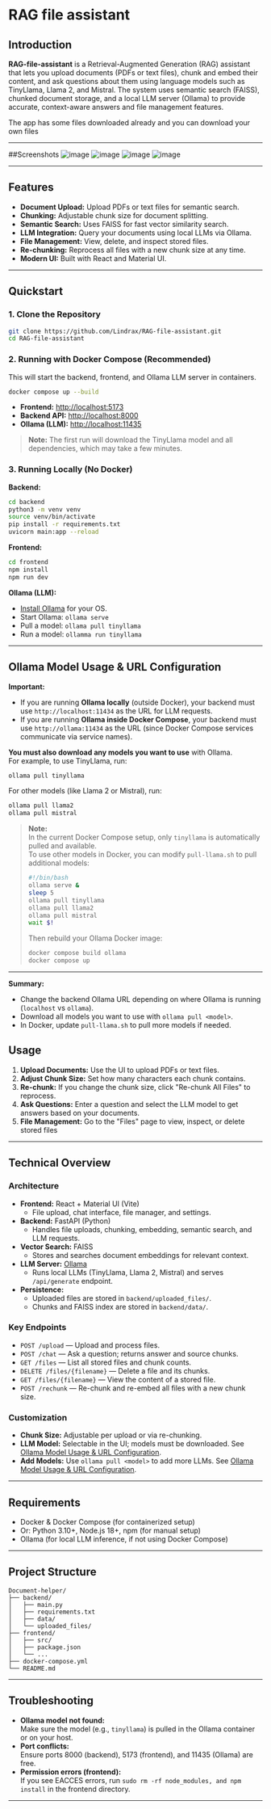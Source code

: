 # RAG file assistant

## Introduction

**RAG-file-assistant** is a Retrieval-Augmented Generation (RAG) assistant that lets you upload documents (PDFs or text files), chunk and embed their content, and ask questions about them using language models such as TinyLlama, Llama 2, and Mistral. The system uses semantic search (FAISS), chunked document storage, and a local LLM server (Ollama) to provide accurate, context-aware answers and file management features.

The app has some files downloaded already and you can download your own files

---

##Screenshots
![image](https://github.com/user-attachments/assets/ac5cd87a-80ee-4846-b5ea-fbddd4d99305)
![image](https://github.com/user-attachments/assets/04297993-f32a-4ba2-a93c-ee0cbe081035)
![image](https://github.com/user-attachments/assets/0a20ef0e-c0c7-4915-87c5-765a8dab01fd)
![image](https://github.com/user-attachments/assets/a02996e2-1530-4bc4-8765-3afdf4705edd)

---

## Features

- **Document Upload:** Upload PDFs or text files for semantic search.
- **Chunking:** Adjustable chunk size for document splitting.
- **Semantic Search:** Uses FAISS for fast vector similarity search.
- **LLM Integration:** Query your documents using local LLMs via Ollama.
- **File Management:** View, delete, and inspect stored files.
- **Re-chunking:** Reprocess all files with a new chunk size at any time.
- **Modern UI:** Built with React and Material UI.

---

## Quickstart

### 1. **Clone the Repository**

```sh
git clone https://github.com/Lindrax/RAG-file-assistant.git
cd RAG-file-assistant
```

### 2. **Running with Docker Compose (Recommended)**

This will start the backend, frontend, and Ollama LLM server in containers.

```sh
docker compose up --build
```

- **Frontend:** [http://localhost:5173](http://localhost:5173)
- **Backend API:** [http://localhost:8000](http://localhost:8000)
- **Ollama (LLM):** [http://localhost:11435](http://localhost:11435)

> **Note:** The first run will download the TinyLlama model and all dependencies, which may take a few minutes.

### 3. **Running Locally (No Docker)**

**Backend:**

```sh
cd backend
python3 -m venv venv
source venv/bin/activate
pip install -r requirements.txt
uvicorn main:app --reload
```

**Frontend:**

```sh
cd frontend
npm install
npm run dev
```

**Ollama (LLM):**

- [Install Ollama](https://ollama.com/download) for your OS.
- Start Ollama: `ollama serve`
- Pull a model: `ollama pull tinyllama`
- Run a model: `ollamma run tinyllama`

---

## Ollama Model Usage & URL Configuration

**Important:**

- If you are running **Ollama locally** (outside Docker), your backend must use `http://localhost:11434` as the URL for LLM requests.
- If you are running **Ollama inside Docker Compose**, your backend must use `http://ollama:11434` as the URL (since Docker Compose services communicate via service names).

**You must also download any models you want to use** with Ollama.  
For example, to use TinyLlama, run:

```sh
ollama pull tinyllama
```

For other models (like Llama 2 or Mistral), run:

```sh
ollama pull llama2
ollama pull mistral
```

> **Note:**  
> In the current Docker Compose setup, only `tinyllama` is automatically pulled and available.  
> To use other models in Docker, you can modify `pull-llama.sh` to pull additional models:
>
> ```bash
> #!/bin/bash
> ollama serve &
> sleep 5
> ollama pull tinyllama
> ollama pull llama2
> ollama pull mistral
> wait $!
> ```
>
> Then rebuild your Ollama Docker image:
>
> ```sh
> docker compose build ollama
> docker compose up
> ```

---

**Summary:**

- Change the backend Ollama URL depending on where Ollama is running (`localhost` vs `ollama`).
- Download all models you want to use with `ollama pull <model>`.
- In Docker, update `pull-llama.sh` to pull more models if needed.

## Usage

1. **Upload Documents:** Use the UI to upload PDFs or text files.
2. **Adjust Chunk Size:** Set how many characters each chunk contains.
3. **Re-chunk:** If you change the chunk size, click "Re-chunk All Files" to reprocess.
4. **Ask Questions:** Enter a question and select the LLM model to get answers based on your documents.
5. **File Management:** Go to the "Files" page to view, inspect, or delete stored files

---

## Technical Overview

### Architecture

- **Frontend:** React + Material UI (Vite)
  - File upload, chat interface, file manager, and settings.
- **Backend:** FastAPI (Python)
  - Handles file uploads, chunking, embedding, semantic search, and LLM requests.
- **Vector Search:** FAISS
  - Stores and searches document embeddings for relevant context.
- **LLM Server:** [Ollama](https://ollama.com/)
  - Runs local LLMs (TinyLlama, Llama 2, Mistral) and serves `/api/generate` endpoint.
- **Persistence:**
  - Uploaded files are stored in `backend/uploaded_files/`.
  - Chunks and FAISS index are stored in `backend/data/`.

### Key Endpoints

- `POST /upload` — Upload and process files.
- `POST /chat` — Ask a question; returns answer and source chunks.
- `GET /files` — List all stored files and chunk counts.
- `DELETE /files/{filename}` — Delete a file and its chunks.
- `GET /files/{filename}` — View the content of a stored file.
- `POST /rechunk` — Re-chunk and re-embed all files with a new chunk size.

### Customization

- **Chunk Size:** Adjustable per upload or via re-chunking.
- **LLM Model:** Selectable in the UI; models must be downloaded. See [Ollama Model Usage & URL Configuration](#ollama-model-usage--url-configuration).
- **Add Models:** Use `ollama pull <model>` to add more LLMs. See [Ollama Model Usage & URL Configuration](#ollama-model-usage--url-configuration).

---

## Requirements

- Docker & Docker Compose (for containerized setup)
- Or: Python 3.10+, Node.js 18+, npm (for manual setup)
- Ollama (for local LLM inference, if not using Docker Compose)

---

## Project Structure

```
Document-helper/
├── backend/
│   ├── main.py
│   ├── requirements.txt
│   ├── data/
│   └── uploaded_files/
├── frontend/
│   ├── src/
│   ├── package.json
│   └── ...
├── docker-compose.yml
└── README.md
```

---

## Troubleshooting

- **Ollama model not found:**  
  Make sure the model (e.g., `tinyllama`) is pulled in the Ollama container or on your host.
- **Port conflicts:**  
  Ensure ports 8000 (backend), 5173 (frontend), and 11435 (Ollama) are free.
- **Permission errors (frontend):**  
  If you see EACCES errors, run `sudo rm -rf node_modules, and npm install` in the frontend directory.

---
